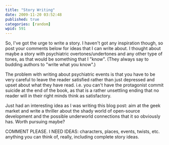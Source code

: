 ```yaml
---
title: "Story Writing"
date: 2009-11-20 03:52:48
published: true
categories: [random]
wpid: 591
---
```


So, I've got the urge to write a story. I haven't got any inspiration though, so post your comments below for ideas that I can write about. I thought about maybe a story with psychiatric overtones/undertones and any other type of tones, as that would be something that I "know". (They always say to budding authors to "write what you know".)

The problem with writing about psychiatric events is that you have to be very careful to leave the reader satisfied rather than just depressed and upset about what they have read. i.e. you can't have the protagonist commit suicide at the end of the book, as that is a rather unsettling ending that no reader will in their right minds think as satisfactory.

Just had an interesting idea as I was writing this blog post: aim at the geek market and write a thriller about the shady world of open-source development and the possible underworld connections that it so obviously has. Worth pursuing maybe?

COMMENT PLEASE. I NEED IDEAS: characters, places, events, twists, etc. anything you can think of, really, including complete story ideas.